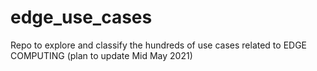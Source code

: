 # edge_use_cases
Repo to explore and classify the hundreds of use cases related to EDGE COMPUTING
(plan to update Mid May 2021)
